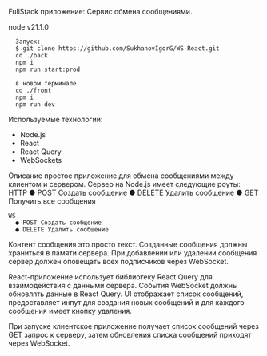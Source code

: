 FullStack приложение: Сервис обмена сообщениями.

node v21.1.0

      Запуск:
      $ git clone https://github.com/SukhanovIgorG/WS-React.git
      cd ./back
      npm i
      npm run start:prod

      в новом терминале
      cd ./front
      npm i
      npm run dev

Используемые технологии:
  - Node.js
  - React
  - React Query
  - WebSockets

Описание
  простое приложение для обмена сообщениями между
  клиентом и сервером.
  Сервер на Node.js имеет следующие роуты:
    HTTP
      ● POST Создать сообщение
      ● DELETE Удалить сообщение
      ● GET Получить все сообщения

    WS
      ● POST Создать сообщение
      ● DELETE Удалить сообщение

  Контент сообщения это просто текст. Созданные сообщения должны храниться в
  памяти сервера. При добавлении или удалении сообщения сервер должен оповещать
  всех подписчиков через WebSocket.

  React-приложение использует библиотеку React Query для взаимодействия
  с данными сервера. События WebSocket должны обновлять данные в React Query. UI
  отображает список сообщений, предоставляет инпут для создания новых
  сообщений и для каждого сообщения имеет кнопку удаления.

  При запуске клиентское приложение получает список сообщений через GET
  запрос к серверу, затем обновления списка сообщений приходят через
  WebSocket.